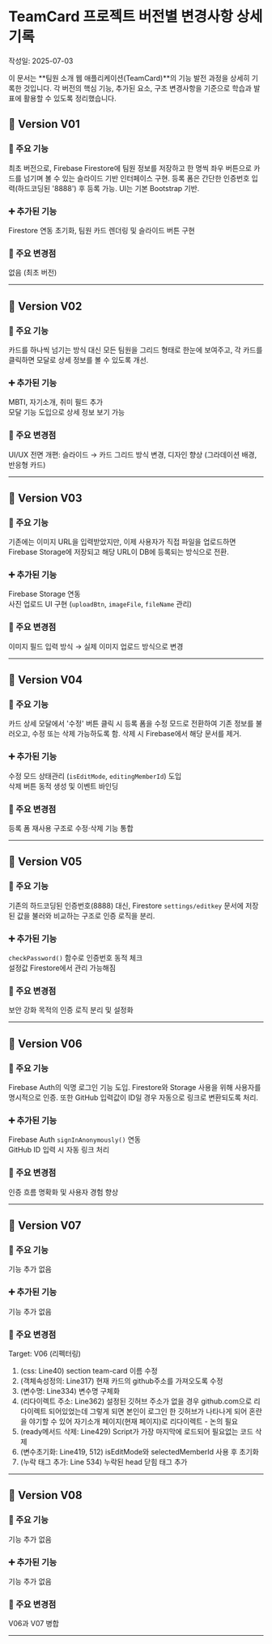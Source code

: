 # TeamCard 프로젝트 버전별 변경사항 상세 기록

작성일: 2025-07-03

이 문서는 **팀원 소개 웹 애플리케이션(TeamCard)**의 기능 발전 과정을 상세히 기록한 것입니다. 각 버전의 핵심 기능, 추가된 요소, 구조 변경사항을 기준으로 학습과 발표에 활용할 수 있도록 정리했습니다.

## 🔹 Version V01

### 📌 주요 기능

최초 버전으로, Firebase Firestore에 팀원 정보를 저장하고 한 명씩 좌우 버튼으로 카드를 넘기며 볼 수 있는 슬라이드 기반 인터페이스 구현. 등록 폼은 간단한 인증번호 입력(하드코딩된 '8888') 후 등록 가능. UI는 기본 Bootstrap 기반.

### ➕ 추가된 기능

Firestore 연동 초기화, 팀원 카드 렌더링 및 슬라이드 버튼 구현

### 🔄 주요 변경점

없음 (최초 버전)

---

## 🔹 Version V02

### 📌 주요 기능

카드를 하나씩 넘기는 방식 대신 모든 팀원을 그리드 형태로 한눈에 보여주고, 각 카드를 클릭하면 모달로 상세 정보를 볼 수 있도록 개선.

### ➕ 추가된 기능

MBTI, 자기소개, 취미 필드 추가<br>모달 기능 도입으로 상세 정보 보기 가능

### 🔄 주요 변경점

UI/UX 전면 개편: 슬라이드 → 카드 그리드 방식 변경, 디자인 향상 (그라데이션 배경, 반응형 카드)

---

## 🔹 Version V03

### 📌 주요 기능

기존에는 이미지 URL을 입력받았지만, 이제 사용자가 직접 파일을 업로드하면 Firebase Storage에 저장되고 해당 URL이 DB에 등록되는 방식으로 전환.

### ➕ 추가된 기능

Firebase Storage 연동<br>사진 업로드 UI 구현 (`uploadBtn`, `imageFile`, `fileName` 관리)

### 🔄 주요 변경점

이미지 필드 입력 방식 → 실제 이미지 업로드 방식으로 변경

---

## 🔹 Version V04

### 📌 주요 기능

카드 상세 모달에서 '수정' 버튼 클릭 시 등록 폼을 수정 모드로 전환하여 기존 정보를 불러오고, 수정 또는 삭제 가능하도록 함. 삭제 시 Firebase에서 해당 문서를 제거.

### ➕ 추가된 기능

수정 모드 상태관리 (`isEditMode`, `editingMemberId`) 도입<br>삭제 버튼 동적 생성 및 이벤트 바인딩

### 🔄 주요 변경점

등록 폼 재사용 구조로 수정·삭제 기능 통합

---

## 🔹 Version V05

### 📌 주요 기능

기존의 하드코딩된 인증번호(8888) 대신, Firestore `settings/editkey` 문서에 저장된 값을 불러와 비교하는 구조로 인증 로직을 분리.

### ➕ 추가된 기능

`checkPassword()` 함수로 인증번호 동적 체크<br>설정값 Firestore에서 관리 가능해짐

### 🔄 주요 변경점

보안 강화 목적의 인증 로직 분리 및 설정화

---

## 🔹 Version V06

### 📌 주요 기능

Firebase Auth의 익명 로그인 기능 도입. Firestore와 Storage 사용을 위해 사용자를 명시적으로 인증. 또한 GitHub 입력값이 ID일 경우 자동으로 링크로 변환되도록 처리.

### ➕ 추가된 기능

Firebase Auth `signInAnonymously()` 연동<br>GitHub ID 입력 시 자동 링크 처리

### 🔄 주요 변경점

인증 흐름 명확화 및 사용자 경험 향상

---

## 🔹 Version V07

### 📌 주요 기능

기능 추가 없음

### ➕ 추가된 기능

기능 추가 없음

### 🔄 주요 변경점

Target: V06 (리펙터링)

1. (css: Line40) section team-card 이름 수정
2. (객체속성정의: Line317) 현재 카드의 github주소를 가져오도록 수정
3. (변수명: Line334) 변수명 구체화
4. (리다이렉트 주소: Line362) 설정된 깃허브 주소가 없을 경우 github.com으로 리다이렉트 되어있었는데 그렇게 되면 본인이 로그인 한 깃허브가 나타나게 되어 혼란을 야기할 수 있어 자기소개 페이지(현재 페이지)로 리다이렉트 - 논의 필요
5. (ready메서드 삭제: Line429) Script가 가장 마지막에 로드되어 필요없는 코드 삭제
6. (변수초기화: Line419, 512) isEditMode와 selectedMemberId 사용 후 초기화
7. (누락 태그 추가: Line 534) 누락된 head 닫힘 태그 추가

---

## 🔹 Version V08

### 📌 주요 기능

기능 추가 없음

### ➕ 추가된 기능

기능 추가 없음

### 🔄 주요 변경점

V06과 V07 병합

---
